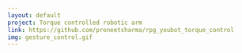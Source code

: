 ```yaml
---
layout: default
project: Torque controlled robotic arm
link: https://github.com/proneetsharma/rpg_youbot_torque_control
img: gesture_control.gif
---
```

